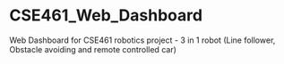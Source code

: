 # CSE461_Web_Dashboard
 Web Dashboard for CSE461 robotics project - 3 in 1 robot (Line follower, Obstacle avoiding and remote controlled car)
